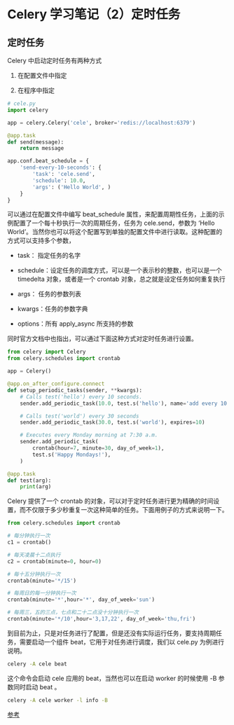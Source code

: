 # Celery 学习笔记（2）定时任务

## 定时任务

Celery 中启动定时任务有两种方式

1. 在配置文件中指定

2. 在程序中指定

```python
# cele.py
import celery

app = celery.Celery('cele', broker='redis://localhost:6379')

@app.task
def send(message):
    return message

app.conf.beat_schedule = {
    'send-every-10-seconds': {
        'task': 'cele.send',
        'schedule': 10.0,
        'args': ('Hello World', )
    }
}
```

可以通过在配置文件中编写 beat_schedule 属性，来配置周期性任务，上面的示例配置了一个每十秒执行一次的周期任务，任务为 cele.send，参数为 ‘Hello World’。当然你也可以将这个配置写到单独的配置文件中进行读取。这种配置的方式可以支持多个参数，

* task： 指定任务的名字

* schedule：设定任务的调度方式，可以是一个表示秒的整数，也可以是一个 timedelta 对象，或者是一个 crontab 对象，总之就是设定任务如何重复执行

* args： 任务的参数列表

* kwargs：任务的参数字典

* options：所有 apply_async 所支持的参数

同时官方文档中也指出，可以通过下面这种方式对定时任务进行设置。

```python
from celery import Celery
from celery.schedules import crontab

app = Celery()

@app.on_after_configure.connect
def setup_periodic_tasks(sender, **kwargs):
    # Calls test('hello') every 10 seconds.
    sender.add_periodic_task(10.0, test.s('hello'), name='add every 10')

    # Calls test('world') every 30 seconds
    sender.add_periodic_task(30.0, test.s('world'), expires=10)

    # Executes every Monday morning at 7:30 a.m.
    sender.add_periodic_task(
        crontab(hour=7, minute=30, day_of_week=1),
        test.s('Happy Mondays!'),
    )

@app.task
def test(arg):
    print(arg)
```

Celery 提供了一个 crontab 的对象，可以对于定时任务进行更为精确的时间设置，而不仅限于多少秒重复一次这种简单的任务。下面用例子的方式来说明一下。

```python
from celery.schedules import crontab

# 每分钟执行一次
c1 = crontab()

# 每天凌晨十二点执行
c2 = crontab(minute=0, hour=0)

# 每十五分钟执行一次
crontab(minute='*/15')

# 每周日的每一分钟执行一次
crontab(minute='*',hour='*', day_of_week='sun')

# 每周三，五的三点，七点和二十二点没十分钟执行一次
crontab(minute='*/10',hour='3,17,22', day_of_week='thu,fri')
```

到目前为止，只是对任务进行了配置，但是还没有实际运行任务，要支持周期任务，需要启动一个组件 beat，它用于对任务进行调度，我们以 cele.py 为例进行说明。

```bash
celery -A cele beat
```

这个命令会启动 cele 应用的 beat，当然也可以在启动 worker 的时候使用 -B 参数同时启动 beat 。

```bash
celery -A cele worker -l info -B
```

[参考](https://blog.csdn.net/preyta/article/details/54172961)
